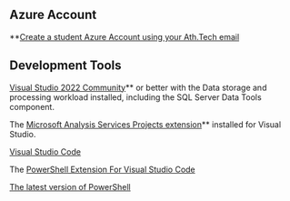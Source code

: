## Azure Account
**[Create a student Azure Account using your Ath.Tech email](https://azure.microsoft.com/en-us/free/students/)


## Development Tools
[Visual Studio 2022 Community](https://docs.microsoft.com/en-us/visualstudio/releases/2019/release-notes)**  or better with the Data storage and processing workload installed, including the SQL Server Data Tools component. 

The [Microsoft Analysis Services Projects extension](https://marketplace.visualstudio.com/items?itemName=ProBITools.MicrosoftAnalysisServicesModelingProjects)** installed for Visual Studio.

[Visual Studio Code](https://code.visualstudio.com/)

The [PowerShell Extension For Visual Studio Code](https://code.visualstudio.com/docs/languages/powershell)

[The latest version of PowerShell](https://apps.microsoft.com/store/detail/powershell/9MZ1SNWT0N5D?hl=en-us&gl=us)
